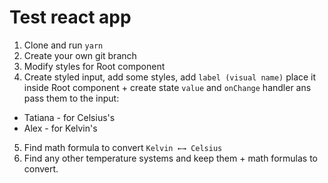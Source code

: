 # Test react app

1. Clone and run `yarn`
2. Create your own git branch
3. Modify styles for Root component
4. Create styled input, add some styles, add `label (visual name)` place it inside Root component + create state `value` and `onChange` handler ans pass them to the input:
* Tatiana - for Celsius's
* Alex - for Kelvin's
5. Find math formula to convert `Kelvin ←→ Celsius`
6. Find any other temperature systems and keep them + math formulas to convert.
